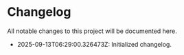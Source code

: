 # Changelog

All notable changes to this project will be documented here.

- 2025-09-13T06:29:00.326473Z: Initialized changelog.
